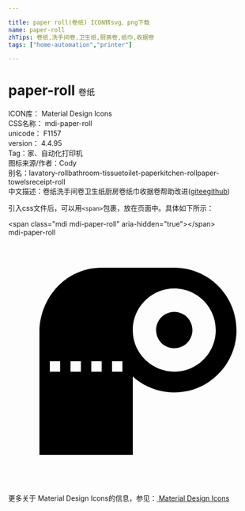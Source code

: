 ```yaml
---

title: paper roll(卷纸) ICON转svg、png下载
name: paper-roll
zhTips: 卷纸,洗手间卷,卫生纸,厨房卷,纸巾,收据卷
tags: ["home-automation","printer"]

---
```


# paper-roll  <small style="font-size: 60%;font-weight: 100">卷纸</small>


<div class="detail-page">
<p>
<span>
ICON库：
<span class="badge-secondary badge">Material Design Icons</span> 
</span>
<br/>
<span>
CSS名称：
<span class="badge-secondary badge">mdi-paper-roll</span> 
</span>
<br/>
<span>
unicode：
<span class="badge-secondary badge">F1157</span> 
<copy-btn content='F1157' btn-title=""></copy-btn>
<copy-btn :content='String.fromCodePoint(parseInt("F1157", 16))' btn-title="复制U"></copy-btn>
</span>
<br/>
<span>
version：
<span class="badge-secondary badge">4.4.95</span> 
</span><br/><span>Tag：<span class="badge-light badge"><router-link to="/tags/home-automation.html">家、自动化</router-link></span><span class="badge-light badge"><router-link to="/tags/printer.html">打印机</router-link></span></span>
<br/>
<span>图标来源/作者：<span class="badge-light badge">Cody</span></span> 
<br/>
<span>别名：<span class="badge-light badge">lavatory-roll</span><span class="badge-light badge">bathroom-tissue</span><span class="badge-light badge">toilet-paper</span><span class="badge-light badge">kitchen-roll</span><span class="badge-light badge">paper-towels</span><span class="badge-light badge">receipt-roll</span></span><br/><span class="zh-detail">中文描述：<span class="badge-primary badge">卷纸</span><span class="badge-primary badge">洗手间卷</span><span class="badge-primary badge">卫生纸</span><span class="badge-primary badge">厨房卷</span><span class="badge-primary badge">纸巾</span><span class="badge-primary badge">收据卷</span><span class="help-link"><span>帮助改进</span>(<a href="https://gitee.com/liuwave/icon-helper/edit/master/json/material/paper-roll.json" target="_blank" rel="noopener noreferrer">gitee</a><a href="https://github.com/liuwave/icon-helper/edit/master/json/material/paper-roll.json" target="_blank" rel="noopener noreferrer">github</a></span>)</span><br/>
</p>
</div>
<div class="alert alert-dark">
  <i class="mdi mdi-paper-roll mdi-48px"></i>
  <i class="mdi mdi-paper-roll mdi-36px"></i>
  <i class="mdi mdi-paper-roll mdi-24px"></i>
  <i class="mdi mdi-paper-roll mdi-18px"></i>
</div>
<div>
  <p>引入css文件后，可以用<code>&lt;span&gt;</code>包裹，放在页面中。具体如下所示：    
  </p>
  <div class="alert alert-primary" style="font-size: 14px">
    &lt;span class="mdi mdi-paper-roll" aria-hidden="true"&gt;&lt;/span&gt;
    <copy-btn content='<span class="mdi mdi-paper-roll" aria-hidden="true"></span>'></copy-btn>
  </div>
  <div class="alert alert-secondary">
    <i class="mdi mdi-paper-roll"
    style="font-size: 24px"
    aria-hidden="true"></i> mdi-paper-roll
    <copy-btn content="mdi-paper-roll" btn-title="复制图标名称"></copy-btn>
  </div>
</div>
<div id="svg" class="svg-wrap">
<svg xmlns="http://www.w3.org/2000/svg" viewBox="0 0 24 24"><path d="M9 3C5.69 3 3.14 5.69 3 9V21H12V13.46C13.1 14.45 14.5 15 16 15C19.31 15 22 12.31 22 9C22 5.69 19.31 3 16 3H9M16 5C18.21 5 20 6.79 20 9C20 11.21 18.21 13 16 13C13.79 13 12 11.21 12 9C12 6.79 13.79 5 16 5M16 7.25C15.03 7.25 14.25 8.03 14.25 9C14.25 9.97 15.03 10.75 16 10.75C16.97 10.75 17.75 9.97 17.75 9C17.75 8.03 16.97 7.25 16 7.25M4 12H5V13H4V12M6 12H7V13H6V12M8 12H9V13H8V12M10 12H11V13H10V12Z" /></svg>
</div>
<detail full-name='mdi-paper-roll'></detail>
    
<div><p>更多关于 Material Design Icons的信息，参见：<a target="_blank" href="https://iconhelper.cn/material.html"> Material Design Icons</a>
</p></div>
